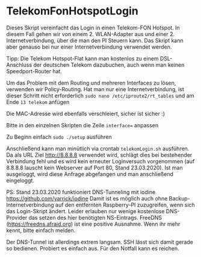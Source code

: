 # TelekomFonHotspotLogin
Dieses Skript vereinfacht das Login in einen Telekom-FON Hotspot. In diesem Fall gehen wir von einem 2. WLAN-Adapter aus und einer 2. Internetverbindung, über die man den PI Steuern kann. Das Skript kann aber genauso bei nur einer Internetverbindung verwendet werden.

Tipp: Die Telekom Hotspot-Flat kann man kostenlos zu einem DSL-Anschluss der deutschen Telekom dazubuchen, auch wenn man keinen Speedport-Router hat. 

Um das Problem mit dem Routing und mehreren Interfaces zu lösen, verwenden wir Policy-Routing. Hat man nur eine Internetverbindung, ist dieser Schritt nicht erforderlich
`sudo nano /etc/iproute2/rt_tables`
und am Ende 
`13 telekom`
anfügen


Die MAC-Adresse wird ebenfalls verschleiert, sicher ist sicher :)

Bitte in den einzelnen Skripten die Zeile `interface=` anpassen

Zu Beginn einfach 
`sudo ./setup` ausführen

Anschließend kann man minütlich via crontab `telekomLogin.sh` ausführen.
Da als URL Ziel http://8.8.8.8 verwendet wird, schlägt dies bei bestehender Verbindung fehl und es wird kein erneuter Loginversuch vorgenommen (auf 8.8.8.8 lauscht kein Webserver auf Port 80, Stand 23.03.2020). Ist man ausgeloggt, wird diese Anfrage abgefangen und man anschließend eingeloggt.

PS: Stand 23.03.2020 funktioniert DNS-Tunneling mit iodine https://github.com/yarrick/iodine
Damit ist es möglich auch ohne Backup-Internetverbindung auf den entfernten Raspberry-PI zuzugreifen, wenn sich das Login-Skript ändert. Leider erlauben nur wenige kostenlose DNS-Provider das setzen des hier benötigten NS-Eintrags. FreeDNS (https://freedns.afraid.org) ist eine positive Ausnahme. Wenn ihr mehr kennt, bitte einfach melden.

Der DNS-Tunnel ist allerdings extrem langsam. SSH lässt sich damit gerade so bedienen. Probiert es einfach aus. Für den Notfall kann es reichen.
